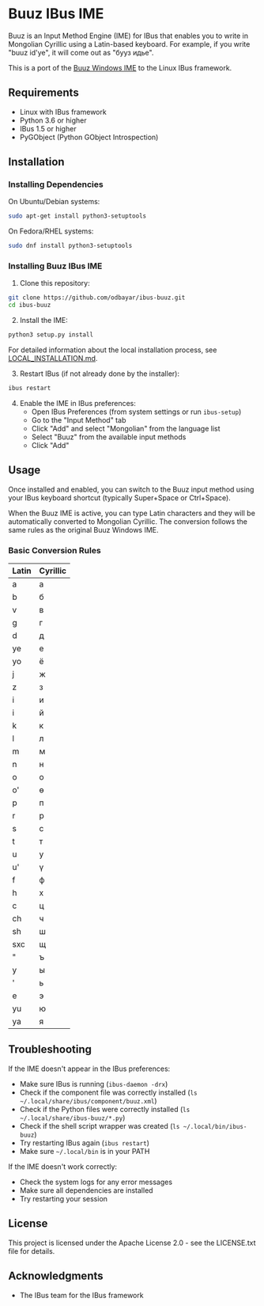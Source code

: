 # Buuz IBus IME

Buuz is an Input Method Engine (IME) for IBus that enables you to write in Mongolian Cyrillic using a Latin-based keyboard. For example, if you write "buuz id'ye", it will come out as "бууз идье".

This is a port of the [Buuz Windows IME](https://github.com/odbayar/buuz) to the Linux IBus framework.

## Requirements

- Linux with IBus framework
- Python 3.6 or higher
- IBus 1.5 or higher
- PyGObject (Python GObject Introspection)

## Installation

### Installing Dependencies

On Ubuntu/Debian systems:

```bash
sudo apt-get install python3-setuptools
```

On Fedora/RHEL systems:

```bash
sudo dnf install python3-setuptools
```

### Installing Buuz IBus IME

1. Clone this repository:

```bash
git clone https://github.com/odbayar/ibus-buuz.git
cd ibus-buuz
```

2. Install the IME:

```bash
python3 setup.py install
```

For detailed information about the local installation process, see [LOCAL_INSTALLATION.md](LOCAL_INSTALLATION.md).

3. Restart IBus (if not already done by the installer):

```bash
ibus restart
```

4. Enable the IME in IBus preferences:
   - Open IBus Preferences (from system settings or run `ibus-setup`)
   - Go to the "Input Method" tab
   - Click "Add" and select "Mongolian" from the language list
   - Select "Buuz" from the available input methods
   - Click "Add"

## Usage

Once installed and enabled, you can switch to the Buuz input method using your IBus keyboard shortcut (typically Super+Space or Ctrl+Space).

When the Buuz IME is active, you can type Latin characters and they will be automatically converted to Mongolian Cyrillic. The conversion follows the same rules as the original Buuz Windows IME.

### Basic Conversion Rules

| Latin | Cyrillic |
|-------|----------|
| a     | а        |
| b     | б        |
| v     | в        |
| g     | г        |
| d     | д        |
| ye    | е        |
| yo    | ё        |
| j     | ж        |
| z     | з        |
| i     | и        |
| i     | й        |
| k     | к        |
| l     | л        |
| m     | м        |
| n     | н        |
| o     | о        |
| o'    | ө        |
| p     | п        |
| r     | р        |
| s     | с        |
| t     | т        |
| u     | у        |
| u'    | ү        |
| f     | ф        |
| h     | х        |
| c     | ц        |
| ch    | ч        |
| sh    | ш        |
| sxc   | щ        |
| "     | ъ        |
| y     | ы        |
| '     | ь        |
| e     | э        |
| yu    | ю        |
| ya    | я        |

## Troubleshooting

If the IME doesn't appear in the IBus preferences:
- Make sure IBus is running (`ibus-daemon -drx`)
- Check if the component file was correctly installed (`ls ~/.local/share/ibus/component/buuz.xml`)
- Check if the Python files were correctly installed (`ls ~/.local/share/ibus-buuz/*.py`)
- Check if the shell script wrapper was created (`ls ~/.local/bin/ibus-buuz`)
- Try restarting IBus again (`ibus restart`)
- Make sure `~/.local/bin` is in your PATH

If the IME doesn't work correctly:
- Check the system logs for any error messages
- Make sure all dependencies are installed
- Try restarting your session

## License

This project is licensed under the Apache License 2.0 - see the LICENSE.txt file for details.

## Acknowledgments

- The IBus team for the IBus framework
